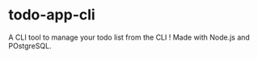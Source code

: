 # todo-app-cli
A CLI tool to manage your todo list from the CLI ! Made with Node.js and POstgreSQL.
